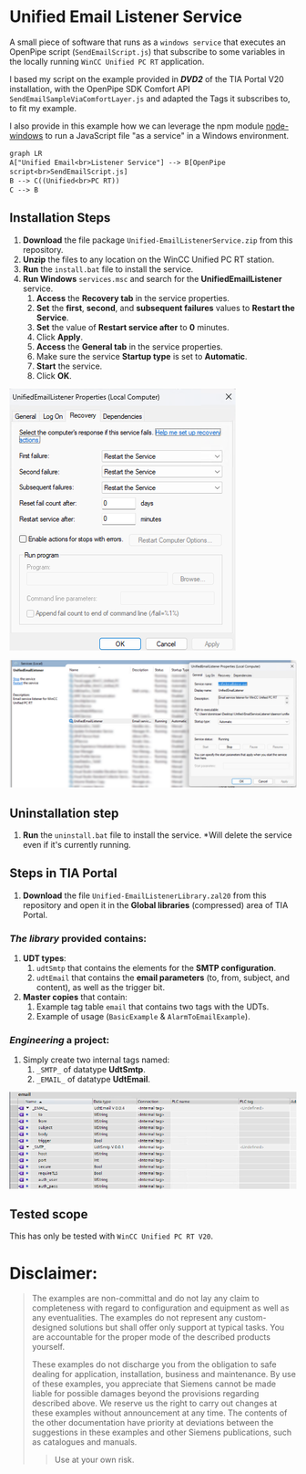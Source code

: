 # Unified Email Listener Service
A small piece of software that runs as a `windows service` that executes an OpenPipe script (`SendEmailScript.js`) that subscribe to some variables in the locally running `WinCC Unified PC RT` application. 

I based my script on the example provided in ***DVD2*** of the TIA Portal V20 installation, with the OpenPipe SDK Comfort API `SendEmailSampleViaComfortLayer.js` and adapted the Tags it subscribes to, to fit my example.

I also provide in this example how we can leverage the npm module [node-windows](https://www.npmjs.com/package/node-windows) to run a JavaScript file "as a service" in a Windows environment.
```mermaid
graph LR
A["Unified Email<br>Listener Service"] --> B[OpenPipe script<br>SendEmailScript.js]
B --> C((Unified<br>PC RT))
C --> B
```
## Installation Steps
1. **Download** the file package `Unified-EmailListenerService.zip` from this repository.
2. **Unzip** the files to any location on the WinCC Unified PC RT station.
3. **Run** the `install.bat` file to install the service.
4. **Run Windows** `services.msc` and search for the **UnifiedEmailListener** service.
   1. **Access** the **Recovery tab** in the service properties.
   2. **Set** the **first**, **second**, and **subsequent failures** values to **Restart the Service**.
   3. **Set** the value of **Restart service after** to **0** minutes.
   4. Click **Apply**.
   5. **Access** the **General tab** in the service properties.
   6. Make sure the service **Startup type** is set to **Automatic**.
   7. **Start** the service.
   8. Click **OK**.

![Windows Service](media/win_service.png)

![Service](media/service.png)

## Uninstallation step
1. **Run** the `uninstall.bat` file to install the service.
*Will delete the service even if it's currently running.

## Steps in TIA Portal
1. **Download** the file `Unified-EmailListenerLibrary.zal20` from this repository and open it in the **Global libraries** (compressed) area of TIA Portal.

### ***The library*** provided contains:
1. **UDT types**:
   1. `udtSmtp` that contains the elements for the **SMTP configuration**.
   2. `udtEmail` that contains the **email parameters** (to, from, subject, and content), as well as the trigger bit.
2. **Master copies** that contain:
   1. Example tag table `email` that contains two tags with the UDTs.
   2. Example of usage (`BasicExample` & `AlarmToEmailExample`).

### ***Engineering*** a project:
1. Simply create two internal tags named:
   1. `_SMTP_` of datatype **UdtSmtp**.
   2. `_EMAIL_` of datatype **UdtEmail**.

![TIA Portal Tag Table](media/tags.png)

## Tested scope

This has only be tested with `WinCC Unified PC RT V20`.
# Disclaimer:

>  The examples are non-committal and do not lay any claim to completeness with regard to configuration and equipment as well as any eventualities. The examples do not represent any custom-designed solutions but shall offer only support at typical tasks. You are accountable for the proper mode of the described products yourself.
> 
>  These examples do not discharge you from the obligation to safe dealing for application, installation, business and maintenance. By use of these examples, you appreciate that Siemens cannot be made liable for possible damages beyond the provisions regarding described above. We reserve us the right to carry out changes at these examples without announcement at any time. The contents of the other documentation have priority at deviations between the suggestions in these examples and other Siemens publications, such as catalogues  and manuals.
>  > Use at your own risk.
